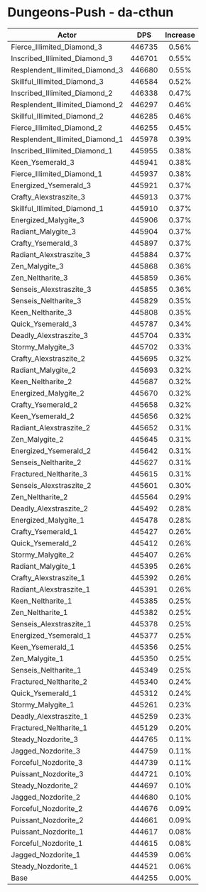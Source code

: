 # Dungeons-Push - da-cthun
| Actor | DPS | Increase |
|---|:---:|:---:|
|Fierce_Illimited_Diamond_3|446735|0.56%|
|Inscribed_Illimited_Diamond_3|446701|0.55%|
|Resplendent_Illimited_Diamond_3|446680|0.55%|
|Skillful_Illimited_Diamond_3|446584|0.52%|
|Inscribed_Illimited_Diamond_2|446338|0.47%|
|Resplendent_Illimited_Diamond_2|446297|0.46%|
|Skillful_Illimited_Diamond_2|446285|0.46%|
|Fierce_Illimited_Diamond_2|446255|0.45%|
|Resplendent_Illimited_Diamond_1|445978|0.39%|
|Inscribed_Illimited_Diamond_1|445955|0.38%|
|Keen_Ysemerald_3|445941|0.38%|
|Fierce_Illimited_Diamond_1|445937|0.38%|
|Energized_Ysemerald_3|445921|0.37%|
|Crafty_Alexstraszite_3|445913|0.37%|
|Skillful_Illimited_Diamond_1|445910|0.37%|
|Energized_Malygite_3|445906|0.37%|
|Radiant_Malygite_3|445904|0.37%|
|Crafty_Ysemerald_3|445897|0.37%|
|Radiant_Alexstraszite_3|445884|0.37%|
|Zen_Malygite_3|445868|0.36%|
|Zen_Neltharite_3|445859|0.36%|
|Senseis_Alexstraszite_3|445855|0.36%|
|Senseis_Neltharite_3|445829|0.35%|
|Keen_Neltharite_3|445808|0.35%|
|Quick_Ysemerald_3|445787|0.34%|
|Deadly_Alexstraszite_3|445704|0.33%|
|Stormy_Malygite_3|445702|0.33%|
|Crafty_Alexstraszite_2|445695|0.32%|
|Radiant_Malygite_2|445693|0.32%|
|Keen_Neltharite_2|445687|0.32%|
|Energized_Malygite_2|445670|0.32%|
|Crafty_Ysemerald_2|445658|0.32%|
|Keen_Ysemerald_2|445656|0.32%|
|Radiant_Alexstraszite_2|445652|0.31%|
|Zen_Malygite_2|445645|0.31%|
|Energized_Ysemerald_2|445642|0.31%|
|Senseis_Neltharite_2|445627|0.31%|
|Fractured_Neltharite_3|445615|0.31%|
|Senseis_Alexstraszite_2|445601|0.30%|
|Zen_Neltharite_2|445564|0.29%|
|Deadly_Alexstraszite_2|445492|0.28%|
|Energized_Malygite_1|445478|0.28%|
|Crafty_Ysemerald_1|445427|0.26%|
|Quick_Ysemerald_2|445412|0.26%|
|Stormy_Malygite_2|445407|0.26%|
|Radiant_Malygite_1|445395|0.26%|
|Crafty_Alexstraszite_1|445392|0.26%|
|Radiant_Alexstraszite_1|445391|0.26%|
|Keen_Neltharite_1|445385|0.25%|
|Zen_Neltharite_1|445382|0.25%|
|Senseis_Alexstraszite_1|445378|0.25%|
|Energized_Ysemerald_1|445377|0.25%|
|Keen_Ysemerald_1|445356|0.25%|
|Zen_Malygite_1|445350|0.25%|
|Senseis_Neltharite_1|445349|0.25%|
|Fractured_Neltharite_2|445340|0.24%|
|Quick_Ysemerald_1|445312|0.24%|
|Stormy_Malygite_1|445261|0.23%|
|Deadly_Alexstraszite_1|445259|0.23%|
|Fractured_Neltharite_1|445129|0.20%|
|Steady_Nozdorite_3|444765|0.11%|
|Jagged_Nozdorite_3|444759|0.11%|
|Forceful_Nozdorite_3|444739|0.11%|
|Puissant_Nozdorite_3|444721|0.10%|
|Steady_Nozdorite_2|444697|0.10%|
|Jagged_Nozdorite_2|444680|0.10%|
|Forceful_Nozdorite_2|444676|0.09%|
|Puissant_Nozdorite_2|444661|0.09%|
|Puissant_Nozdorite_1|444617|0.08%|
|Forceful_Nozdorite_1|444615|0.08%|
|Jagged_Nozdorite_1|444539|0.06%|
|Steady_Nozdorite_1|444521|0.06%|
|Base|444255|0.00%|
